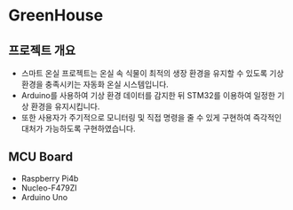 # GreenHouse
## 프로젝트 개요
- 스마트 온실 프로젝트는 온실 속 식물이 최적의 생장 환경을 유지할 수 있도록 기상 환경을 충족시키는 자동화 온실 시스템입니다.  
- Arduino를 사용하여 기상 환경 데이터를 감지한 뒤 STM32를 이용하여 일정한 기상 환경을 유지시킵니다.
- 또한 사용자가 주기적으로 모니터링 및 직접 명령을 줄 수 있게 구현하여 즉각적인 대처가 가능하도록 구현하였습니다.
## MCU Board
- Raspberry Pi4b
- Nucleo-F479ZI
- Arduino Uno
